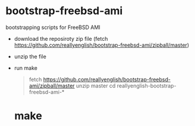 bootstrap-freebsd-ami
=====================

bootstrapping scripts for FreeBSD AMI

* download the reposiroty zip file (fetch https://github.com/reallyenglish/bootstrap-freebsd-ami/zipball/master)
* unzip the file
* run make

    > fetch https://github.com/reallyenglish/bootstrap-freebsd-ami/zipball/master
    > unzip master
    > cd reallyenglish-bootstrap-freebsd-ami-*
    # make
